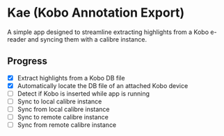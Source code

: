 # Kae (Kobo Annotation Export)
A simple app designed to streamline extracting highlights from a Kobo e-reader and syncing them with a calibre instance.

## Progress
- [x] Extract highlights from a Kobo DB file
- [x] Automatically locate the DB file of an attached Kobo device
- [ ] Detect if Kobo is inserted while app is running
- [ ] Sync to local calibre instance
- [ ] Sync from local calibre instance 
- [ ] Sync to remote calibre instance
- [ ] Sync from remote calibre instance